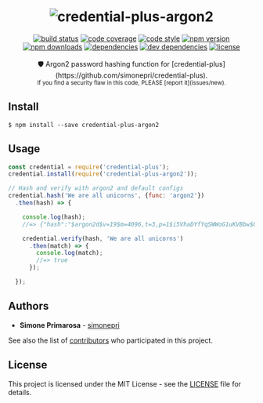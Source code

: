 <h1 align="center">
  <img src="https://github.com/simonepri/credential-plus/blob/master/media/credential-plus.png?raw=true" alt="credential-plus-argon2" />
</h1>
<div align="center">
  <a href="https://travis-ci.org/simonepri/credential-plus-argon2"> <img src="https://travis-ci.org/simonepri/credential-plus-argon2.svg?branch=master" alt="build status"></a>
  <a href="https://codecov.io/gh/simonepri/credential-plus-argon2"><img src="https://img.shields.io/codecov/c/github/simonepri/credential-plus-argon2/master.svg" alt="code coverage" /></a>
  <a href="https://github.com/sindresorhus/xo"><img src="https://img.shields.io/badge/code_style-XO-5ed9c7.svg" alt="code style" /></a>
  <a href="https://www.npmjs.com/package/credential-plus-argon2"><img src="https://img.shields.io/npm/v/credential-plus-argon2.svg" alt="npm version" /></a>
  <a href="https://www.npmjs.com/package/credential-plus-argon2"><img src="https://img.shields.io/npm/dm/credential-plus-argon2.svg" alt="npm downloads" /></a>
  <a href="https://david-dm.org/simonepri/credential-plus-argon2"><img src="https://david-dm.org/simonepri/credential-plus-argon2.svg" alt="dependencies" /></a>
  <a href="https://david-dm.org/simonepri/credential-plus-argon2#info=devDependencies"><img src="https://david-dm.org/simonepri/credential-plus-argon2/dev-status.svg" alt="dev dependencies" /></a>
  <a href="LICENSE"><img src="https://img.shields.io/github/license/simonepri/credential-plus-argon2.svg" alt="license" /></a>
</div>
<br />
<div align="center">
  🛡 Argon2 password hashing function for [credential-plus](https://github.com/simonepri/credential-plus).
</div>
<div align="center">
  <sub>
    If you find a security flaw in this code, PLEASE [report it](issues/new).
  </sub>
</div>

## Install

```
$ npm install --save credential-plus-argon2
```

## Usage
```js
const credential = require('credential-plus');
credential.install(require('credential-plus-argon2'));

// Hash and verify with argon2 and default configs
credential.hash('We are all unicorns', {func: 'argon2'})
  .then(hash) => {

    console.log(hash);
    //=> {"hash":"$argon2d$v=19$m=4096,t=3,p=1$i5VhaDYfYqSWWoG1uKVBbw$QHpzhFRYJZwIcogtSciXh0hbc8f91PyGBdtWSNocuiE","func":"argon2"}

    credential.verify(hash, 'We are all unicorns')
      .then(match) => {
        console.log(match);
        //=> true
      });

  });
```

## Authors
* **Simone Primarosa** - [simonepri](https://github.com/simonepri)

See also the list of [contributors](https://github.com/simonepri/credential-plus-argon2/contributors) who participated in this project.

## License
This project is licensed under the MIT License - see the [LICENSE](LICENSE) file for details.

